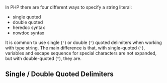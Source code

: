 In PHP there are four different ways to specify a string literal:
- single quoted
- double quoted
- heredoc syntax
- nowdoc syntax

It is common to use single (`'`) or double (`"`) quoted delimiters when working with type string. The main difference is that, with single-quoted (`'`), variables and escape sequence for special characters are not expanded, but with double-quoted (`"`), they are.
## Single / Double Quoted Delimiters
